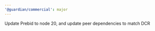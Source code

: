 ```yaml
---
'@guardian/commercial': major
---
```


Update Prebid to node 20, and update peer dependencies to match DCR
